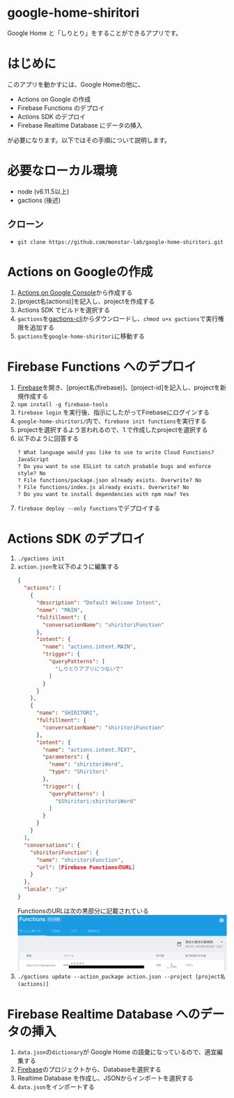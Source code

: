 # google-home-shiritori

Google Home と「しりとり」をすることができるアプリです。

# はじめに
このアプリを動かすには、Google Homeの他に、
  - Actions on Google の作成
  - Firebase Functions のデプロイ
  - Actions SDK のデプロイ
  - Firebase Realtime Database にデータの挿入

が必要になります。以下ではその手順について説明します。


# 必要なローカル環境
- node (v6.11.5以上)
- gactions (後述)

## クローン
- `git clone https://github.com/monstar-lab/google-home-shiritori.git`


# Actions on Googleの作成
1. [Actions on Google Console](https://console.actions.google.com)から作成する
1. [project名(actions)]を記入し、projectを作成する
1. Actions SDK でビルドを選択する
1. `gactions`を[gactions-cli](https://developers.google.com/actions/tools/gactions-cli)からダウンロードし、`chmod u+x gactions`で実行権限を追加する
1. `gactions`を`google-home-shiritori`に移動する


# Firebase Functions へのデプロイ
1. [Firebase](https://console.firebase.google.com)を開き、[project名(firebase)]、[project-id]を記入し、projectを新規作成する
1. `npm install -g firebase-tools`
1. `firebase login` を実行後、指示にしたがってFirebaseにログインする
1. `google-home-shiritori/`内で、`firebase init functions`を実行する
1. projectを選択するよう言われるので、1.で作成したprojectを選択する
1. 以下のように回答する
    ```
    ? What language would you like to use to write Cloud Functions? JavaScript
    ? Do you want to use ESLint to catch probable bugs and enforce style? No
    ? File functions/package.json already exists. Overwrite? No
    ? File functions/index.js already exists. Overwrite? No
    ? Do you want to install dependencies with npm now? Yes
    ```
1. `firebase deploy --only functions`でデプロイする


# Actions SDK のデプロイ
1. `./gactions init`
1. `action.json`を以下のように編集する
    ```json
    {
      "actions": [
        {
          "description": "Default Welcome Intent",
          "name": "MAIN",
          "fulfillment": {
            "conversationName": "shiritoriFunction"
          },
          "intent": {
            "name": "actions.intent.MAIN",
            "trigger": {
              "queryPatterns": [
                "しりとりアプリにつないで"
              ]
            }
          }
        },
        {
          "name": "SHIRITORI",
          "fulfillment": {
            "conversationName": "shiritoriFunction"
          },
          "intent": {
            "name": "actions.intent.TEXT",
            "parameters": {
              "name": "shiritoriWord",
              "type": "Shiritori"
            },
            "trigger": {
              "queryPatterns": [
                "$Shiritori:shiritoriWord"
              ]
            }
          }
        }
      ],
      "conversations": {
        "shiritoriFunction": {
          "name": "shiritoriFunction",
          "url": [Firebase FunctionsのURL]
        }
      },
      "locale": "ja"
    }
    ```
    FunctionsのURLは次の黒部分に記載されている
    ![](img/firebase_url_black.png)
1. `./gactions update --action_package action.json --project [project名(actions)]`


# Firebase Realtime Database へのデータの挿入
1. `data.json`の`dictionary`が Google Home の語彙になっているので、適宜編集する
1. [Firebase](https://console.firebase.google.com)のプロジェクトから、Databaseを選択する
1. Realtime Database を作成し、JSONからインポートを選択する
1. `data.json`をインポートする